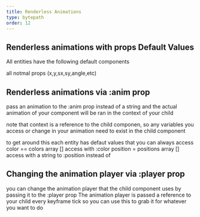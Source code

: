 ```yaml
---
title: Renderless Animations
type: bytepath
order: 12
---
```



## Renderless animations with props Default Values
All entities have the following default components

all notmal props (x,y,sx,sy,angle,etc)


## Renderless animations via :anim prop

pass an animation to the :anim prop instead of a string and the actual animation of your component will be ran in the context of your 
child

note that context is a reference to the child componen, so any variables you access or change in your animation need to exist in the child component

to get around this each entity has defaut values that you can always access 
color == colors array []   access with :color
position = positions array []  access with a string to :position instead of


## Changing the animation player via :player prop
you can change the animation player that the child component uses by passing it to the :player prop
The animation player is passed a reference to your child every keyframe tick so you can use this to grab it for whatever you want to do 

